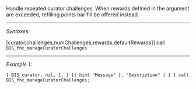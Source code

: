 Handle repeated curator challenges.
	When rewards defined in the argument are exceeded, refilling points bar fill be offered instead.


---
*Syntaxes:*

[curator,challenges,numChallenges,rewards,defaultRewards]] call `BIS_fnc_manageCuratorChallenges`

---
*Example 1:*

```sqf
[ BIS_curator, nil, 1, [ [{ hint "Message" }, "Description" ] ] ] call BIS_fnc_manageCuratorChallenges;
```
